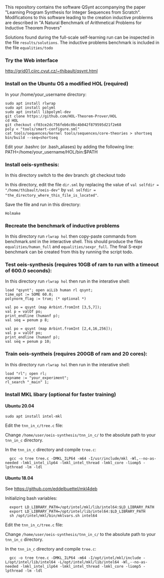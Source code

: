 This repository contains the software QSynt accompanying the paper 
"Learning Program Synthesis for Integer Sequences from Scratch". Modifications to this software leading to the creation inductive problerms are described in
"A Natural Benchmark of Arithmetical Problems for Inductive 
	Theorem Provers"

Solutions found during the full-scale self-learning run 
can be inspected in the file `results/solutions`.
The inductive problems benchmark 
is included in the file `equalities/todo`

### Try the Web interface
http://grid01.ciirc.cvut.cz/~thibault/qsynt.html

### Install on the Ubuntu OS a modified HOL (required)
In your /home/your_username directory:

```
sudo apt install rlwrap
sudo apt install polyml
sudo apt install libpolyml-dev
git clone https://github.com/HOL-Theorem-Prover/HOL
cd HOL
git checkout cf03ce2dc756feb6c0bc4b042f879595d21f2e68
poly < "tools/smart-configure.sml"
cat tools/sequences/kernel tools/sequences/core-theories > shortseq
bin/build --seq=shortseq
```

Edit your .bashrc (or .bash_aliases) by adding the following line:
PATH=/home/your_username/HOL/bin:$PATH

### Install oeis-synthesis:
In this directory switch to the dev branch:
git checkout todo

In this directory, edit the file `dir.sml` by replacing the value of
`val selfdir = "/home/thibault/oeis-dev"` by 
`val selfdir = "the_directory_where_this_file_is_located"`.

Save the file and run in this directory:
```
Holmake
```

### Recreate the benchmark of inductive problems
In this directory run `rlwrap hol` then copy-paste commands from
benchmark.sml in the interactive shell.
This should produce the files `equalities/human_full` and
`equalities/sexpr_full`. 
The final S-expr benchmark can be created from this by running the script todo.



### Test oeis-synthesis (requires 10GB of ram to run with a timeout of 600.0 seconds):
In this directory run `rlwrap hol` then run in the interative shell:

```
load "qsynt"; open aiLib human rl qsynt;
time_opt := SOME 60.0;
polynorm_flag := true; (* optional *)

val po = qsynt (map Arbint.fromInt [3,5,7]);
val p = valOf po;
print_endline (humanf p);
val seq = penum p 8;

val po = qsynt (map Arbint.fromInt [2,4,16,256]);
val p = valOf po;
print_endline (humanf p);
val seq = penum p 10;
```



### Train oeis-syntheis (requires 200GB of ram and 20 cores):
In this directory run `rlwrap hol` then run in the interative shell:
```
load "rl"; open rl;
expname := "your_experiment";
rl_search "_main" 1;
```


### Install MKL libary (optional for faster training)
#### Ubuntu 20.04
```
sudo apt install intel-mkl
```

Edit the `tnn_in_c/tree.c` file: 

Change `/home/user/oeis-synthesis/tnn_in_c/`
to the absolute path to your  `tnn_in_c` directory.

In the `tnn_in_c` directory and compile `tree.c`: 
```
  gcc -o tree tree.c -DMKL_ILP64 -m64 -I/usr/include/mkl -Wl,--no-as-needed -lmkl_intel_ilp64 -lmkl_intel_thread -lmkl_core -liomp5 -lpthread -lm -ldl
```

#### Ubuntu 18.04

See https://github.com/eddelbuettel/mkl4deb 

Initializing bash variables:
```
  export LD_LIBRARY_PATH=/opt/intel/mkl/lib/intel64:$LD_LIBRARY_PATH
  export LD_LIBRARY_PATH=/opt/intel/lib/intel64:$LD_LIBRARY_PATH
  sh /opt/intel/mkl/bin/mklvars.sh intel64
```

Edit the `tnn_in_c/tree.c` file: 

Change `/home/user/oeis-synthesis/tnn_in_c/`
to the absolute path to your  `tnn_in_c` directory.


In the `tnn_in_c` directory and compile `tree.c`: 
```
  gcc -o tree tree.c -DMKL_ILP64 -m64 -I/opt/intel/mkl/include -L/opt/intel/lib/intel64 -L/opt/intel/mkl/lib/intel64 -Wl,--no-as-needed -lmkl_intel_ilp64 -lmkl_intel_thread -lmkl_core -liomp5 -lpthread -lm -ldl
```
